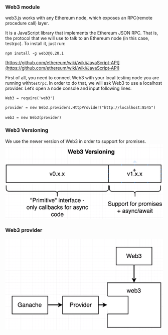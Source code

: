 ### Web3 module

web3.js works with any Ethereum node, which exposes an RPC\(remote procedure call\) layer.

It is a JavaScript library that implements the Ethereum JSON RPC. That is, the protocol that we will use to talk to an Ethereum node \(in this case, testrpc\). To install it, just run:

```
npm install -g web3@0.20.1
```

[https://github.com/ethereum/wiki/wiki/JavaScript-API](https://github.com/ethereum/wiki/wiki/JavaScript-API)

First of all, you need to connect Web3 with your local testing node you are running with`testrpc.`In order to do that, we will ask Web3 to use a localhost provider. Let’s open a node console and input following lines:

```
Web3 = require('web3')
```

```
provider = new Web3.providers.HttpProvider("http://localhost:8545")

web3 = new Web3(provider)
```

### Web3 Versioning

We use the newer version of Web3 in order to support for promises.![](/assets/version)

### Web3 provider

![](/assets/web3Provider)

